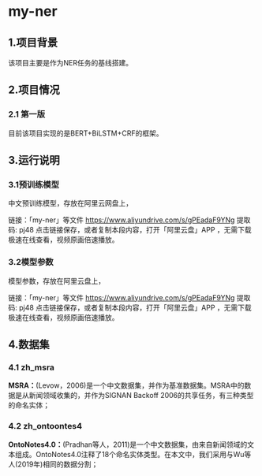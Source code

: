 # my-ner

## 1.项目背景

该项目主要是作为NER任务的基线搭建。

## 2.项目情况

### 2.1 第一版

目前该项目实现的是BERT+BiLSTM+CRF的框架。

## 3.运行说明

### 3.1预训练模型

中文预训练模型，存放在阿里云网盘上，

链接：「my-ner」等文件 https://www.aliyundrive.com/s/gPEadaF9YNg 提取码: pj48 点击链接保存，或者复制本段内容，打开「阿里云盘」APP ，无需下载极速在线查看，视频原画倍速播放。

### 3.2模型参数

模型参数，存放在阿里云盘上，

链接：「my-ner」等文件 https://www.aliyundrive.com/s/gPEadaF9YNg 提取码: pj48 点击链接保存，或者复制本段内容，打开「阿里云盘」APP ，无需下载极速在线查看，视频原画倍速播放。

## 4.数据集

### 4.1 zh_msra

**MSRA：**(Levow，2006)是一个中文数据集，并作为基准数据集。MSRA中的数据是从新闻领域收集的，并作为SIGNAN  Backoff  2006的共享任务，有三种类型的命名实体；

### 4.2 zh_ontoontes4

**OntoNotes4.0：**(Pradhan等人，2011)是一个中文数据集，由来自新闻领域的文本组成。OntoNotes4.0注释了18个命名实体类型。在本文中，我们采用与Wu等人(2019年)相同的数据分割；

